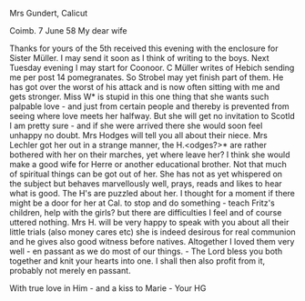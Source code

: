 Mrs Gundert, Calicut

 Coimb. 7 June 58
My dear wife

Thanks for yours of the 5th received this evening with the enclosure for Sister Müller. I may send it soon as I think of writing to the boys. Next Tuesday evening I may start for Coonoor. C Müller writes of Hebich sending me per post 14 pomegranates. So Strobel may yet finish part of them. He has got over the worst of his attack and is now often sitting with me and gets stronger. Miss W<ill>* is stupid in this one thing that she wants such palpable love - and just from certain people and thereby is prevented from seeing where love meets her halfway. But she will get no invitation to Scotld I am pretty sure - and if she were arrived there she would soon feel unhappy no doubt. Mrs Hodges will tell you all about their niece. Mrs Lechler got her out in a strange manner, the H.<odges?>* are rather bothered with her on their marches, yet where leave her? I think she would make a good wife for Herre or another educational brother. Not that much of spiritual things can be got out of her. She has not as yet whispered on the subject but behaves marvellously well, prays, reads and likes to hear what is good. The H's are puzzled about her. I thought for a moment if there might be a door for her at Cal. to stop and do something - teach Fritz's children, help with the girls? but there are difficulties I feel and of course uttered nothing. Mrs H. will be very happy to speak with you about all their little trials (also money cares etc) she is indeed desirous for real communion and he gives also good witness before natives. Altogether I loved them very well - en passant as we do most of our things. - The Lord bless you both together and knit your hearts into one. I shall then also profit from it, probably not merely en passant.

With true love in Him - and a kiss to Marie -
 Your HG

